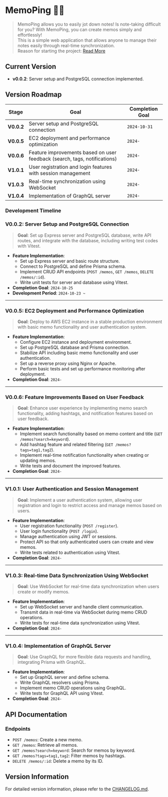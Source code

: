 # MemoPing 📒✨

> MemoPing allows you to easily jot down notes! Is note-taking difficult for you? With MemoPing, you can create memos simply and effortlessly!  
> This is a simple web application that allows anyone to manage their notes easily through real-time synchronization.  
> Reason for starting the project: [Read More](https://devpearl.tistory.com/15)

## Current Version

- **v0.0.2**: Server setup and PostgreSQL connection implemented.

## Version Roadmap

| Stage      | Goal                                                                      | Completion Goal |
| ---------- | ------------------------------------------------------------------------- | --------------- |
| **V0.0.2** | Server setup and PostgreSQL connection                                    | `2024-10-31`    |
| **V0.0.5** | EC2 deployment and performance optimization                               | `2024-`         |
| **V0.0.6** | Feature improvements based on user feedback (search, tags, notifications) | `2024-`         |
| **V1.0.1** | User registration and login features with session management              | `2024-`         |
| **V1.0.3** | Real-time synchronization using WebSocket                                 | `2024-`         |
| **V1.0.4** | Implementation of GraphQL server                                          | `2024-`         |

### Development Timeline

### **V0.0.2: Server Setup and PostgreSQL Connection**

> **Goal**: Set up Express server and PostgreSQL database, write API routes, and integrate with the database, including writing test codes with Vitest.

- **Feature Implementation**:
  - Set up Express server and basic route structure.
  - Connect to PostgreSQL and define Prisma schema.
  - Implement CRUD API endpoints (`POST /memos`, `GET /memos`, `DELETE /memos/:id`).
  - Write unit tests for server and database using Vitest.
- **Completion Goal**: `2024-10-25`
- **Development Period**: `2024-10-23 ~ `

---

### **V0.0.5: EC2 Deployment and Performance Optimization**

> **Goal**: Deploy to AWS EC2 instance in a stable production environment with basic memo functionality and user authentication system.

- **Feature Implementation**:
  - Configure EC2 instance and deployment environment.
  - Set up PostgreSQL database and Prisma connection.
  - Stabilize API including basic memo functionality and user authentication.
  - Set up a reverse proxy using Nginx or Apache.
  - Perform basic tests and set up performance monitoring after deployment.
- **Completion Goal**: `2024-`

---

### **V0.0.6: Feature Improvements Based on User Feedback**

> **Goal**: Enhance user experience by implementing memo search functionality, adding hashtags, and notification features based on user feedback.

- **Feature Implementation**:
  - Implement search functionality based on memo content and title (`GET /memos?search=keyword`).
  - Add hashtag feature and related filtering (`GET /memos?tags=tag1,tag2`).
  - Implement real-time notification functionality when creating or updating memos.
  - Write tests and document the improved features.
- **Completion Goal**: `2024-`

---

### **V1.0.1: User Authentication and Session Management**

> **Goal**: Implement a user authentication system, allowing user registration and login to restrict access and manage memos based on users.

- **Feature Implementation**:
  - User registration functionality (`POST /register`).
  - User login functionality (`POST /login`).
  - Manage authentication using JWT or sessions.
  - Protect API so that only authenticated users can create and view memos.
  - Write tests related to authentication using Vitest.
- **Completion Goal**: `2024-`

---

### **V1.0.3: Real-time Data Synchronization Using WebSocket**

> **Goal**: Use WebSocket for real-time data synchronization when users create or modify memos.

- **Feature Implementation**:
  - Set up WebSocket server and handle client communication.
  - Transmit data in real-time via WebSocket during memo CRUD operations.
  - Write tests for real-time data synchronization using Vitest.
- **Completion Goal**: `2024-`

---

### **V1.0.4: Implementation of GraphQL Server**

> **Goal**: Use GraphQL for more flexible data requests and handling, integrating Prisma with GraphQL.

- **Feature Implementation**:
  - Set up GraphQL server and define schema.
  - Write GraphQL resolvers using Prisma.
  - Implement memo CRUD operations using GraphQL.
  - Write tests for GraphQL API using Vitest.
- **Completion Goal**: `2024-`

## API Documentation

### **Endpoints**

- `POST /memos`: Create a new memo.
- `GET /memos`: Retrieve all memos.
- `GET /memos?search=keyword`: Search for memos by keyword.
- `GET /memos?tags=tag1,tag2`: Filter memos by hashtags.
- `DELETE /memos/:id`: Delete a memo by its ID.

## Version Information

For detailed version information, please refer to the [CHANGELOG.md](./CHANGELOG.md).
